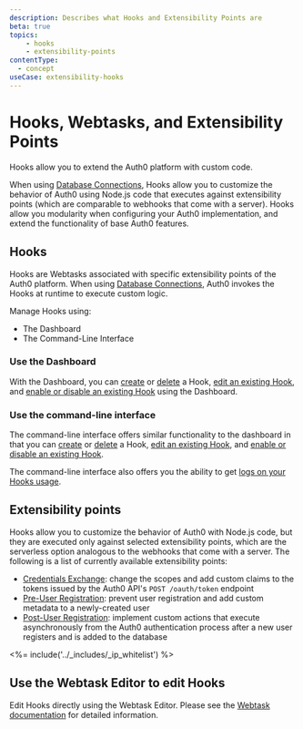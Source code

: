 ```yaml
---
description: Describes what Hooks and Extensibility Points are
beta: true
topics:
    - hooks
    - extensibility-points
contentType:
  - concept
useCase: extensibility-hooks
---
```

# Hooks, Webtasks, and Extensibility Points

Hooks allow you to extend the Auth0 platform with custom code.

When using [Database Connections](/connections/database), Hooks allow you to customize the behavior of Auth0 using Node.js code that executes against extensibility points (which are comparable to webhooks that come with a server). Hooks allow you modularity when configuring your Auth0 implementation, and extend the functionality of base Auth0 features.

## Hooks

Hooks are Webtasks associated with specific extensibility points of the Auth0 platform. When using [Database Connections](/connections/database), Auth0 invokes the Hooks at runtime to execute custom logic.

Manage Hooks using:

* The Dashboard
* The Command-Line Interface

### Use the Dashboard

With the Dashboard, you can [create](/hooks/guides/create-hooks-using-dashboard) or [delete](/hooks/guides/delete-hooks-using-dashboard) a Hook, [edit an existing Hook](/hooks/guides/edit-hooks-using-dashboard), and [enable or disable an existing Hook](/hooks/guides/enable-disable-hooks-using-dashboard) using the Dashboard.

### Use the command-line interface

The command-line interface offers similar functionality to the dashboard in that you can [create](/hooks/guides/create-hooks-using-cli) or [delete](/hooks/guides/delete-hooks-using-cli) a Hook, [edit an existing Hook](/hooks/guides/edit-hooks-using-cli), and [enable or disable an existing Hook](/hooks/guides/enable-disable-hooks-using-cli).

The command-line interface also offers you the ability to get [logs on your Hooks usage](/hooks/guides/logging-hooks-using-cli).

## Extensibility points

Hooks allow you to customize the behavior of Auth0 with Node.js code, but they are executed only against selected extensibility points, which are the serverless option analogous to the webhooks that come with a server. The following is a list of currently available extensibility points:

- [Credentials Exchange](/hooks/concepts/credentials-exchange-extensibility-point): change the scopes and add custom claims to the tokens issued by the Auth0 API's `POST /oauth/token` endpoint
- [Pre-User Registration](/hooks/concepts/pre-user-registration-extensibility-point): prevent user registration and add custom metadata to a newly-created user
- [Post-User Registration](/hooks/concepts/post-user-registration-extensibility-point): implement custom actions that execute asynchronously from the Auth0 authentication process after a new user registers and is added to the database

<%= include('../_includes/_ip_whitelist') %>

## Use the Webtask Editor to edit Hooks

Edit Hooks directly using the Webtask Editor. Please see the [Webtask documentation](https://webtask.io/docs/editor) for detailed information.